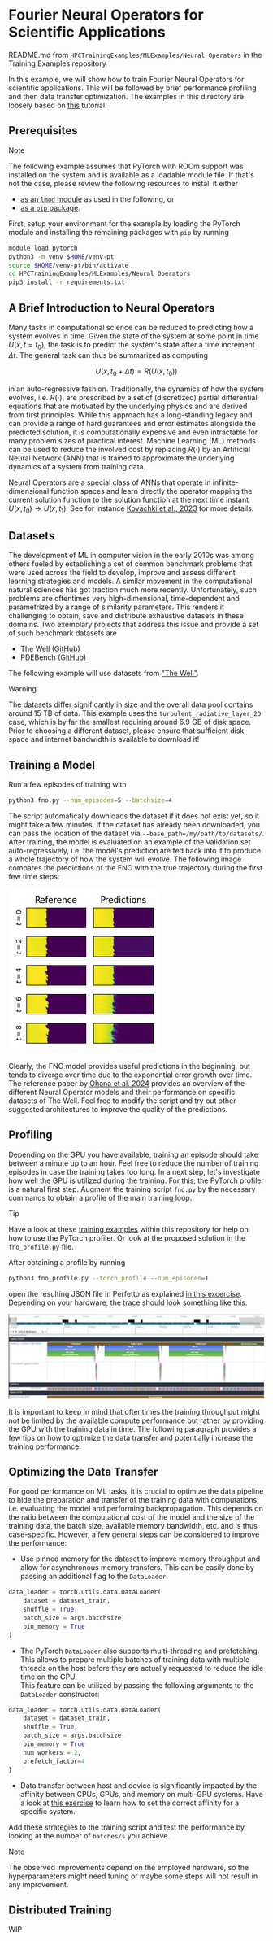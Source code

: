 
# Fourier Neural Operators for Scientific Applications

README.md from `HPCTrainingExamples/MLExamples/Neural_Operators` in the Training Examples repository

In this example, we will show how to train Fourier Neural Operators for scientific applications. This will be followed by brief performance profiling and then data transfer optimization.
The examples in this directory are loosely based on [this](https://github.com/PolymathicAI/the_well/blob/master/docs/tutorials/dataset.ipynb) tutorial.

## Prerequisites

> [!NOTE]
> The following example assumes that PyTorch with ROCm support was installed on the system and is available as a loadable module file.
> If that's not the case, please review the following resources to install it either
> - [as an `lmod` module](https://github.com/amd/HPCTrainingDock/blob/main/extras/scripts/pytorch_setup.sh) as used in the following, or
> - [as a `pip` package](https://github.com/marikurz-amd/HPCTrainingExamples-Test/tree/main/MLExamples).

First, setup your environment for the example by loading the PyTorch module and installing the remaining packages with `pip` by running
```bash
module load pytorch
python3 -m venv $HOME/venv-pt
source $HOME/venv-pt/bin/activate
cd HPCTrainingExamples/MLExamples/Neural_Operators
pip3 install -r requirements.txt
```

## A Brief Introduction to Neural Operators
Many tasks in computational science can be reduced to predicting how a system evolves in time.
Given the state of the system at some point in time $U(x,t=t_0)$, the task is to predict the system's state after a time increment $\Delta t$.
The general task can thus be summarized as computing
```math
U(x,t_0+\Delta t) = R\left(U(x,t_0)\right)
```
in an auto-regressive fashion.
Traditionally, the dynamics of how the system evolves, i.e. $R(\cdot)$, are prescribed by a set of (discretized) partial differential equations that are motivated by the underlying physics and are derived from first principles.
While this approach has a long-standing legacy and can provide a range of hard guarantees and error estimates alongside the predicted solution, it is computationally expensive and even intractable for many problem sizes of practical interest.
Machine Learning (ML) methods can be used to reduce the involved cost by replacing $R(\cdot)$ by an Artificial Neural Network (ANN) that is trained to approximate the underlying dynamics of a system from training data.

Neural Operators are a special class of ANNs that operate in infinite-dimensional function spaces and learn directly the operator mapping the current solution function to the solution function at the next time instant $U(x,t_0) \rightarrow U(x,t_1)$.
See for instance [Kovachki et al., 2023](https://www.jmlr.org/papers/volume24/21-1524/21-1524.pdf) for more details.

## Datasets
The development of ML in computer vision in the early 2010s was among others fueled by establishing a set of common benchmark problems that were used across the field to develop, improve and assess different learning strategies and models.
A similar movement in the computational natural sciences has got traction much more recently.
Unfortunately, such problems are oftentimes very high-dimensional, time-dependent and parametrized by a range of similarity parameters.
This renders it challenging to obtain, save and distribute exhaustive datasets in these domains.
Two exemplary projects that address this issue and provide a set of such benchmark datasets are
- The Well [(GitHub)](https://github.com/PolymathicAI/the_well)
- PDEBench [(GitHub)](https://github.com/pdebench/PDEBench)

The following example will use datasets from ["The Well"](https://github.com/PolymathicAI/the_well).

> [!WARNING]
> The datasets differ significantly in size and the overall data pool contains around 15 TB of data.
> This example uses the `turbulent_radiative_layer_2D` case, which is by far the smallest requiring around 6.9 GB of disk space.
> Prior to choosing a different dataset, please ensure that sufficient disk space and internet bandwidth is available to download it!

## Training a Model
Run a few episodes of training with
```bash
python3 fno.py --num_episodes=5 --batchsize=4
```
The script automatically downloads the dataset if it does not exist yet, so it might take a few minutes.
If the dataset has already been downloaded, you can pass the location of the dataset via `--base_path=/my/path/to/datasets/`. 
After training, the model is evaluated on an example of the validation set auto-regressively, i.e. the model's prediction are fed back into it to produce a whole trajectory of how the system will evolve.
The following image compares the predictions of the FNO with the true trajectory during the first few time steps:

![Comparisons of the reference data and model predictions for an entire time-series.](images/FNO_predictions.png)

Clearly, the FNO model provides useful predictions in the beginning, but tends to diverge over time due to the exponential error growth over time.
The reference paper by [Ohana et al. 2024](https://proceedings.neurips.cc/paper_files/paper/2024/file/4f9a5acd91ac76569f2fe291b1f4772b-Paper-Datasets_and_Benchmarks_Track.pdf) provides an overview of the different Neural Operator models and their performance on specific datasets of The Well.
Feel free to modify the script and try out other suggested architectures to improve the quality of the predictions.

## Profiling
Depending on the GPU you have available, training an episode should take between a minute up to an hour.
Feel free to reduce the number of training episodes in case the training takes too long.
In a next step, let's investigate how well the GPU is utilized during the training.
For this, the PyTorch profiler is a natural first step.
Augment the training script `fno.py` by the necessary commands to obtain a profile of the main training loop.

> [!TIP]
> Have a look at these [training examples](https://github.com/amd/HPCTrainingExamples/tree/main/MLExamples/PyTorch_Profiling) within this repository for help on how to use the PyTorch profiler.
> Or look at the proposed solution in the `fno_profile.py` file.

After obtaining a profile by running
````bash
python3 fno_profile.py --torch_profile --num_episodes=1
````
open the resulting JSON file in Perfetto as explained [in this excercise](https://github.com/amd/HPCTrainingExamples/tree/main/MLExamples/PyTorch_Profiling/torch-profiler).
Depending on your hardware, the trace should look something like this:

![Screenshot of profile output of the model training opened in Perfetto.](images/FNO_profile.jpg)

It is important to keep in mind that oftentimes the training throughput might not be limited by the available compute performance but rather by providing the GPU with the training data in time.
The following paragraph provides a few tips on how to optimize the data transfer and potentially increase the training performance.

## Optimizing the Data Transfer
For good performance on ML tasks, it is crucial to optimize the data pipeline to hide the preparation and transfer of the training data with computations, i.e. evaluating the model and performing backpropagation.
This depends on the ratio between the computational cost of the model and the size of the training data, the batch size, available memory bandwidth, etc. and is thus case-specific.
However, a few general steps can be considered to improve the performance:
- Use pinned memory for the dataset to improve memory throughput and allow for asynchronous memory transfers.
  This can be easily done by passing an additional flag to the `DataLoader`:
```python
data_loader = torch.utils.data.DataLoader(
    dataset = dataset_train,
    shuffle = True,
    batch_size = args.batchsize,
    pin_memory = True
)
``` 
- The PyTorch `DataLoader` also supports multi-threading and prefetching.
  This allows to prepare multiple batches of training data with multiple threads on the host before they are actually requested to reduce the idle time on the GPU.   
  This feature can be utilized by passing the following arguments to the `DataLoader` constructor:
```python
data_loader = torch.utils.data.DataLoader(
    dataset = dataset_train,
    shuffle = True,
    batch_size = args.batchsize,
    pin_memory = True
    num_workers = 2,
    prefetch_factor=4
}
```
- Data transfer between host and device is significantly impacted by the affinity between CPUs, GPUs, and memory on multi-GPU systems.
  Have a look at [this exercise](https://github.com/amd/HPCTrainingExamples/tree/main/Affinity) to learn how to set the correct affinity for a specific system.

Add these strategies to the training script and test the performance by looking at the number of `batches/s` you achieve.
> [!NOTE]
> The observed improvements depend on the employed hardware, so the hyperparameters might need tuning or maybe some steps will not result in any improvement.

## Distributed Training
WIP
